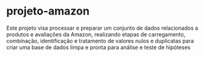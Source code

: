 # projeto-amazon
Este projeto visa processar e preparar um conjunto de dados relacionados a produtos e avaliações da Amazon, realizando etapas de carregamento, combinação, identificação e tratamento de valores nulos e duplicatas para criar uma base de dados limpa e pronta para análise e teste de hipóteses
